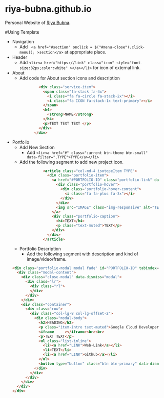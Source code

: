 # riya-bubna.github.io
Personal Website of [Riya Bubna](http://riya-bubna.github.io).

#Using Template

* Navigation
    * Add ` <a href="#section" onclick = $("#menu-close").click-menu(); >section</a>` at appropriate place.
* Header
    * Add `<li><a href="https://link" class="icon" style="font-size:32px;color:white" ></a></li>` for icon of external link.
* About
    * Add code for About section icons and description
    ```html     
                <div class="service-item">
                  <span class="fa-stack fa-4x">
                    <i class="fa fa-circle fa-stack-2x"></i>
                    <i class="fa ICON fa-stack-1x text-primary"></i>
                  </span>
                  <h4>
                    <strong>NAME</strong>
                  </h4>
                  <p>TEXT TEXT TEXT </p>
                </div>
              </div>
    ```
* Portfolio 
    *  Add New Section
        * Add `<li><a href="#" class="current btn-theme btn-small" data-filter=".TYPE">TYPE</a></li>`
    * Add the following segment to add new project icon. 	  
    ```html
        		  <article class="col-md-4 isotopeItem TYPE">
        			<div class="portfolio-item">
        			  <a href="#PORTFOLIO-ID" class="portfolio-link" data-toggle="modal">
        				<div class="portfolio-hover">
        				  <div class="portfolio-hover-content">
        					<i class="fa fa-plus fa-3x"></i>
        				  </div>
        				</div>
        				<img src="IMAGE" class="img-responsive" alt="TEXT">
        			  </a>
        			  <div class="portfolio-caption">
        				<h4>TEXT</h4>
        				<p class="text-muted">TEXT</p>
        			  </div>
        			</div>			
        		  </article>
    ```
    * Portfolio Description
        * Add the following segment with description and kind of image/video/frame.
	```html
    <div class="portfolio-modal modal fade" id="PORTFOLIO-ID" tabindex="-1" role="dialog" aria-hidden="true">
      <div class="modal-content">
    	<div class="close-modal" data-dismiss="modal">
    	  <div class="lr">
    		<div class="rl">
    		</div>
    	  </div>
    	</div>
    	<div class="container">
    	  <div class="row">
    		<div class="col-lg-8 col-lg-offset-2">
    		  <div class="modal-body">
    			<h2>HEADING</h2>
    			<p class="item-intro text-muted">Google Cloud Developers' Challenge</p>
    			<iframe     ></iframe><br><br>
    			<p>TEXT TEXT</p>
    			<ul class="list-inline">
    			  <li><a href="LINK">Web-Link</a></li>
    			  <li>TEXT</li>
    			  <li><a href="LINK">Github</a></li>
    			</ul>
    			<button type="button" class="btn btn-primary" data-dismiss="modal"><i class="fa fa-times"></i> Close Project</button>
    		  </div>
    		</div>
    	  </div>
    	</div>
      </div>
    </div>
	```



    		  
	 
